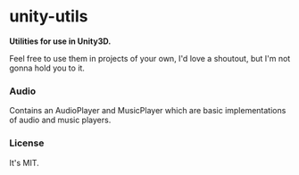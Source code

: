 # unity-utils
**Utilities for use in Unity3D.**

Feel free to use them in projects of your own, I'd love a shoutout, but I'm not gonna hold you to it.

### Audio ###
Contains an AudioPlayer and MusicPlayer which are basic implementations of audio and music players.

### License ###
It's MIT.
